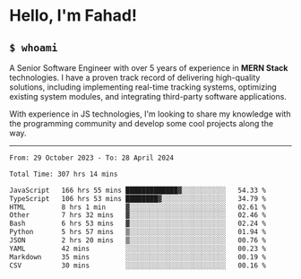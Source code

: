 <h1>Hello, I'm Fahad!</h1>

<h2><code>$ whoami</code></h2>

A Senior Software Engineer with over 5 years of experience in **MERN Stack** technologies. I have a proven track record of delivering high-quality solutions, including implementing real-time tracking systems, optimizing existing system modules, and integrating third-party software applications.

With experience in JS technologies, I'm looking to share my knowledge with the programming community and develop some cool projects along the way.

---

<!--START_SECTION:waka-->

```txt
From: 29 October 2023 - To: 28 April 2024

Total Time: 307 hrs 14 mins

JavaScript   166 hrs 55 mins █████████████▓░░░░░░░░░░░   54.33 %
TypeScript   106 hrs 53 mins ████████▓░░░░░░░░░░░░░░░░   34.79 %
HTML         8 hrs 1 min     ▓░░░░░░░░░░░░░░░░░░░░░░░░   02.61 %
Other        7 hrs 32 mins   ▓░░░░░░░░░░░░░░░░░░░░░░░░   02.46 %
Bash         6 hrs 53 mins   ▓░░░░░░░░░░░░░░░░░░░░░░░░   02.24 %
Python       5 hrs 57 mins   ▒░░░░░░░░░░░░░░░░░░░░░░░░   01.94 %
JSON         2 hrs 20 mins   ▒░░░░░░░░░░░░░░░░░░░░░░░░   00.76 %
YAML         42 mins         ░░░░░░░░░░░░░░░░░░░░░░░░░   00.23 %
Markdown     35 mins         ░░░░░░░░░░░░░░░░░░░░░░░░░   00.19 %
CSV          30 mins         ░░░░░░░░░░░░░░░░░░░░░░░░░   00.16 %
```

<!--END_SECTION:waka-->

<!--
**heyFahad/heyFahad** is a ✨ _special_ ✨ repository because its `README.md` (this file) appears on your GitHub profile.

Here are some ideas to get you started:

- 🔭 I’m currently working on ...
- 🌱 I’m currently learning ...
- 👯 I’m looking to collaborate on ...
- 🤔 I’m looking for help with ...
- 💬 Ask me about ...
- 📫 How to reach me: ...
- 😄 Pronouns: ...
- ⚡ Fun fact: ...
-->
